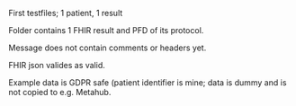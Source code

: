 First testfiles; 1 patient, 1 result

Folder contains 1 FHIR result and PFD of its protocol.

Message does not contain comments or headers yet.

FHIR json valides as valid.

Example data is GDPR safe (patient identifier is mine; data is dummy and is not copied to e.g. Metahub.
